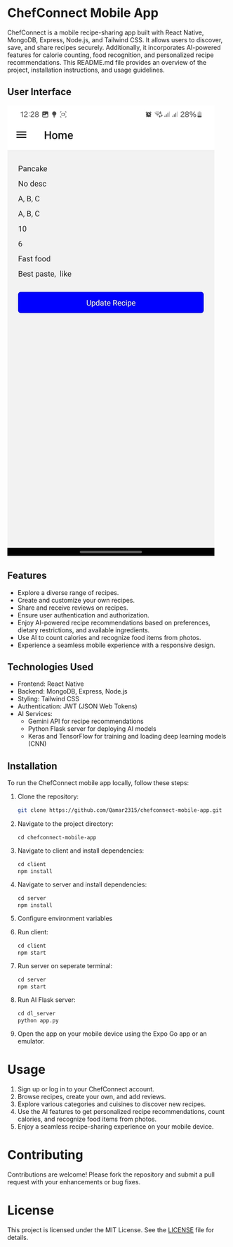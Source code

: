 # ChefConnect Mobile App

ChefConnect is a mobile recipe-sharing app built with React Native, MongoDB, Express, Node.js, and Tailwind CSS. It allows users to discover, save, and share recipes securely. Additionally, it incorporates AI-powered features for calorie counting, food recognition, and personalized recipe recommendations. This README.md file provides an overview of the project, installation instructions, and usage guidelines.

## User Interface
![Alt text](screenshots/1.jpeg)

## Features

- Explore a diverse range of recipes.
- Create and customize your own recipes.
- Share and receive reviews on recipes.
- Ensure user authentication and authorization.
- Enjoy AI-powered recipe recommendations based on preferences, dietary restrictions, and available ingredients.
- Use AI to count calories and recognize food items from photos.
- Experience a seamless mobile experience with a responsive design.

## Technologies Used

- Frontend: React Native
- Backend: MongoDB, Express, Node.js
- Styling: Tailwind CSS
- Authentication: JWT (JSON Web Tokens)
- AI Services:
  - Gemini API for recipe recommendations
  - Python Flask server for deploying AI models
  - Keras and TensorFlow for training and loading deep learning models (CNN)

## Installation

To run the ChefConnect mobile app locally, follow these steps:

1. Clone the repository:
   ```bash
   git clone https://github.com/Qamar2315/chefconnect-mobile-app.git
   ```

2. Navigate to the project directory:
    ```
    cd chefconnect-mobile-app
    ```

3. Navigate to client and install dependencies:
    ```
    cd client
    npm install
    ```

4. Navigate to server and install dependencies:
    ```
    cd server
    npm install
    ```

5. Configure environment variables

6. Run client:
    ```
    cd client
    npm start
    ```

7. Run server on seperate terminal:
    ```
    cd server
    npm start
    ```
    
8. Run AI Flask server:
    ```
    cd dl_server
    python app.py
    ```
    
9. Open the app on your mobile device using the Expo Go app or an emulator.

# Usage

1. Sign up or log in to your ChefConnect account.
2. Browse recipes, create your own, and add reviews.
3. Explore various categories and cuisines to discover new recipes.
4. Use the AI features to get personalized recipe recommendations, count calories, and recognize food items from photos.
5. Enjoy a seamless recipe-sharing experience on your mobile device.

# Contributing

Contributions are welcome! Please fork the repository and submit a pull request with your enhancements or bug fixes.

# License

This project is licensed under the MIT License. See the [LICENSE](LICENSE) file for details.
